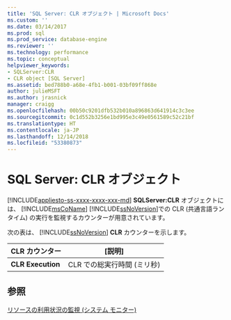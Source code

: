 ```yaml
---
title: 'SQL Server: CLR オブジェクト | Microsoft Docs'
ms.custom: ''
ms.date: 03/14/2017
ms.prod: sql
ms.prod_service: database-engine
ms.reviewer: ''
ms.technology: performance
ms.topic: conceptual
helpviewer_keywords:
- SQLServer:CLR
- CLR object [SQL Server]
ms.assetid: bed788b0-a68e-4fb1-b001-03bf09ff868e
author: julieMSFT
ms.author: jrasnick
manager: craigg
ms.openlocfilehash: 00b50c9201dfb532b010a896863d641914c3c3ee
ms.sourcegitcommit: 0c1d552b3256e1bd995e3c49e0561589c52c21bf
ms.translationtype: HT
ms.contentlocale: ja-JP
ms.lasthandoff: 12/14/2018
ms.locfileid: "53380873"
---
```

# <a name="sql-server-clr-object"></a>SQL Server: CLR オブジェクト
[!INCLUDE[appliesto-ss-xxxx-xxxx-xxx-md](../../includes/appliesto-ss-xxxx-xxxx-xxx-md.md)]
   **SQLServer:CLR** オブジェクトには、 [!INCLUDE[msCoName](../../includes/msconame-md.md)] [!INCLUDE[ssNoVersion](../../includes/ssnoversion-md.md)]での CLR (共通言語ランタイム) の実行を監視するカウンターが用意されています。  
  
 次の表は、 [!INCLUDE[ssNoVersion](../../includes/ssnoversion-md.md)] **CLR** カウンターを示します。  
  
|CLR カウンター|[説明]|  
|------------------|-----------------|  
|**CLR Execution**|CLR での総実行時間 (ミリ秒)|  
  
## <a name="see-also"></a>参照  
 [リソースの利用状況の監視 &#40;システム モニター&#41;](../../relational-databases/performance-monitor/monitor-resource-usage-system-monitor.md)  
  
  

